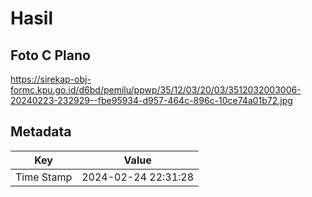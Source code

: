 # Hasil

## Foto C Plano

https://sirekap-obj-formc.kpu.go.id/d6bd/pemilu/ppwp/35/12/03/20/03/3512032003006-20240223-232929--fbe95934-d957-464c-896c-10ce74a01b72.jpg


## Metadata

| Key        | Value               |
| ---------- | ------------------- |
| Time Stamp | 2024-02-24 22:31:28 |




